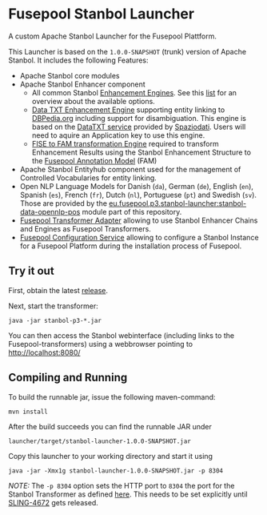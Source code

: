 # Fusepool Stanbol Launcher

A custom Apache Stanbol Launcher for the Fusepool Plattform.

This Launcher is based on the `1.0.0-SNAPSHOT` (trunk) version of Apache Stanbol. It includes the following Features:

* Apache Stanbol core modules
* Apache Stanbol Enhancer component
    * All common Stanbol [Enhancement Engines](http://stanbol.apache.org/docs/trunk/components/enhancer/engines/). See this [list](http://stanbol.apache.org/docs/trunk/components/enhancer/engines/list.html) for an overview about the available options.
    * [Data TXT Enhancement Engine](https://github.com/fusepoolP3/p3-datatxt-stanbol) supporting entity linking to [DBPedia.org](http://wiki.dbpedia.org/) including support for disambiguation. This engine is based on the [DataTXT service](http://dandelion.eu/datatxt/) provided by [Spaziodati](http://www.spaziodati.eu/). Users will need to aquire an Application key to use this engine.
    * [FISE to FAM transformation Engine](https://github.com/fusepoolP3/p3-stanbol-engine-fam) required to transform Enhancement Results using the Stanbol Enhancement Structure to the [Fusepool Annotation Model](https://github.com/fusepoolP3/overall-architecture/blob/master/wp3/fp-anno-model/fp-anno-model.md) (FAM)
* Apache Stanbol Entityhub component used for the management of Controlled Vocabularies for entity linking.
* Open NLP Language Models for Danish (`da`), German (`de`), English (`en`), Spanish (`es`), French (`fr`), Dutch (`nl`), Portuguese (`pt`) and Swedish (`sv`). Those are provided by the [eu.fusepool.p3.stanbol-launcher:stanbol-data-opennlp-pos](/fusepoolP3/p3-stanbol-launcher/tree/master/data/opennlp-pos) module part of this repository.
* [Fusepool Transformer Adapter](https://github.com/fusepoolP3/p3-stanbol-enhancer-adapter/tree/master/service) allowing to use Stanbol Enhancer Chains and Engines as Fusepool Transformers.
* [Fusepool Configuration Service](https://github.com/fusepoolP3/p3-stanbol-enhancer-adapter/tree/master/config) allowing to configure a Stanbol Instance for a Fusepool Platform during the installation process of Fusepool.

## Try it out

First, obtain the latest [release](https://github.com/fusepoolP3/p3-stanbol-launcher/releases/latest).

Next, start the transformer:

    java -jar stanbol-p3-*.jar

You can then access the Stanbol webinterface (including links to the Fusepool-transformers) using a webbrowser pointing to [http://localhost:8080/](http://localhost:8080/)

## Compiling and Running

To build the runnable jar, issue the following maven-command:

    mvn install

After the build succeeds you can find the runnable JAR under

    launcher/target/stanbol-launcher-1.0.0-SNAPSHOT.jar

Copy this launcher to your working directory and start it using

    java -jar -Xmx1g stanbol-launcher-1.0.0-SNAPSHOT.jar -p 8304

_NOTE:_ The `-p 8304` option sets the HTTP port to `8304` the port for the Stanbol Transformer as defined [here](https://github.com/fusepoolP3/overall-architecture/blob/master/default-ports.md). This needs to be set explicitly until [SLING-4672](https://issues.apache.org/jira/browse/SLING-4672) gets released.
